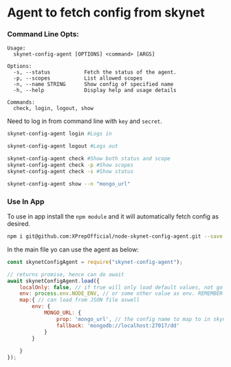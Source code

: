 # Agent to fetch config from skynet

### Command Line Opts:
```$xslt
Usage:
  skynet-config-agent [OPTIONS] <command> [ARGS]

Options: 
  -s, --status           Fetch the status of the agent.
  -p, --scopes           List allowed scopes
  -n, --name STRING      Show config of specified name
  -h, --help             Display help and usage details

Commands: 
  check, login, logout, show
```

Need to log in from command line with `key` and `secret`.

```bash
skynet-config-agent login #Logs in
```
```bash
skynet-config-agent logout #Logs out
```
```bash
skynet-config-agent check #Show both status and scope
skynet-config-agent check -p #Show scopes
skynet-config-agent check -s #Show status
```
```bash
skynet-config-agent show --n "mongo_url"
```


### Use In App
To use in app install the `npm module` and it will automatically fetch config as desired.

```bash
npm i git@github.com:XPrepOfficial/node-skynet-config-agent.git --save
```

In the main file yo can use the agent as below:

```javascript
const skynetConfigAgent = require("skynet-config-agent");

// returns promise, hence can do await
await skynetConfigAgent.load({
    localOnly: false, // if true will only load default values, not go to skynet. To work offline, or dev.
    env: process.env.NODE_ENV, // or some other value as env. REMEMBER you will be ONLY able to fetch config of granted envs. ex: if your token is only granted development,staging access you can never load production configs.
    map:{ // can load from JSON file aswell
        env: {
            MONGO_URL: {
                prop: 'mongo_url', // the config name to map to in skynet
                fallback: 'mongodb://localhost:27017/dd'
            }
        }
        
    }
});
```
